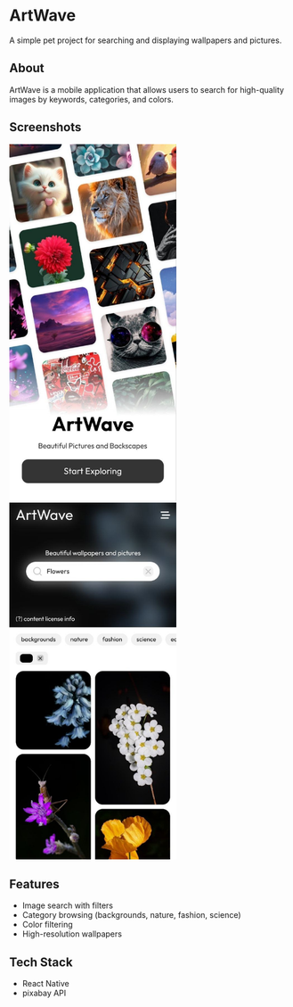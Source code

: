 # ArtWave

A simple pet project for searching and displaying wallpapers and pictures.

## About
ArtWave is a mobile application that allows users to search for high-quality images by keywords, categories, and colors.

## Screenshots
<img src="assets/images/welcome-screen.jpg" alt="Welcome Screen" width="300" />
<img src="assets/images/search-results.jpg" alt="Welcome Screen" width="300" />

## Features
- Image search with filters
- Category browsing (backgrounds, nature, fashion, science)
- Color filtering
- High-resolution wallpapers

## Tech Stack
- React Native
- pixabay API
